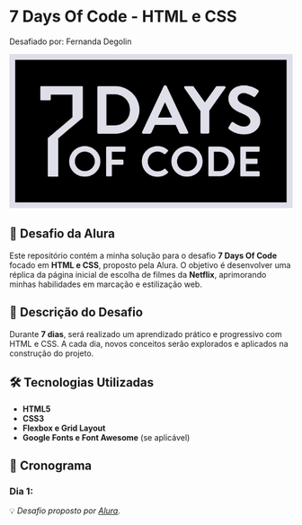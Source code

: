 # 7 Days Of Code - HTML e CSS
Desafiado por: Fernanda Degolin

![7 Days Of Code](assets/img/logo.svg)

## 🚀 Desafio da Alura

Este repositório contém a minha solução para o desafio **7 Days Of Code** focado em **HTML e CSS**, proposto pela Alura. O objetivo é desenvolver uma réplica da página inicial de escolha de filmes da **Netflix**, aprimorando minhas habilidades em marcação e estilização web.

## 📌 Descrição do Desafio
Durante **7 dias**, será realizado um aprendizado prático e progressivo com HTML e CSS. A cada dia, novos conceitos serão explorados e aplicados na construção do projeto.

## 🛠 Tecnologias Utilizadas
- **HTML5**
- **CSS3**
- **Flexbox e Grid Layout**
- **Google Fonts e Font Awesome** (se aplicável)

## 📅 Cronograma
### Dia 1:

💡 _Desafio proposto por [Alura](https://www.alura.com.br/)._

